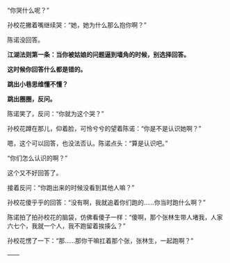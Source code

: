 “你哭什么呢？”

孙校花撇着嘴继续哭：“她，她为什么那么抱你啊？”

陈诺没回答。

**江湖法则第一条：当你被姑娘的问题逼到墙角的时候，别选择回答。**

**这时候你回答什么都是错的。**

**跳出小巷思维懂不懂？**

**跳出圈圈，反问。**

陈诺笑了，反问：“你就为这个哭？”

孙校花蹲在那儿，仰着脸，可怜兮兮的望着陈诺：“你是不是认识她啊？”

嗯，这个可以回答，也没法否认。陈诺点头：“算是认识吧。”

“你们怎么认识的啊？”

这个又不好回答了。

接着反问：“你跑出来的时候没看到其他人嘛？”

孙校花傻乎乎的回答：“没有啊，我就追着你们跑的……你当时跑什么啊？”

陈诺拍了拍孙校花的脑袋，仿佛看傻子一样：“傻啊，那个张林生带人堵我，人家六七个，我就一个人，我不跑留着挨揍么？”

孙校花愣了一下：“那……那你干嘛扛着那个张，张林生，一起跑啊？”

——

